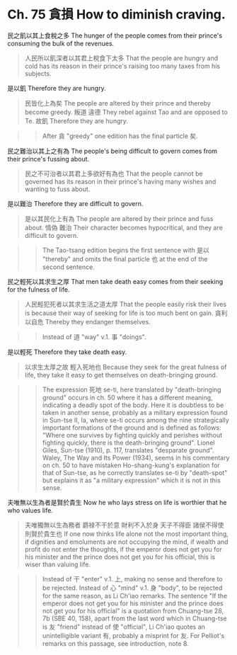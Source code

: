 # Ch. 75 貪損 How to diminish craving.

民之飢以其上食稅之多
The hunger of the people comes from their prince's consuming the bulk of the revenues.

> 人民所以飢深者以其君上稅食下太多
That the people are hungry and cold has its reason in their prince's raising too many taxes from his subjects.

是以飢
Therefore they are hungry.

> 民皆化上為矣
The people are altered by their prince and thereby become greedy.
叛道
違德
They rebel against Tao
and are opposed to Te.
故飢
Therefore they are hungry.

>> After 貪 "greedy" one edition has the final particle 矣.

民之難治以其上之有為
The people's being difficult to govern comes from their prince's fussing about.

> 民之不可治者以其君上多欲好有為也
That the people cannot be governed has its reason in their prince's having many wishes and wanting to fuss about.

是以難治
Therefore they are difficult to govern.

> 是以其民化上有為
The people are altered by their prince and fuss about.
情偽
難治
Their character becomes hypocritical,
and they are difficult to govern.

>> The Tao-tsang edition begins the first sentence with 是以 "thereby"
and omits the final particle 也 at the end of the second sentence.

民之輕死以其求生之厚
That men take death easy comes from their seeking for the fulness of life.

> 人民輕犯死者以其求生活之道太厚
That the people easily risk their lives is because their way of seeking for life is too much bent on gain.
貪利以自危
Thereby they endanger themselves.

>> Instead of 道 "way" v.1. 事 "doings".

是以輕死
Therefore they take death easy.

> 以求生太厚之故
輕入死地也
Because they seek for the great fulness of life,
they take it easy to get themselves on death-bringing ground.

>> The expression 死地 se-ti, here translated by "death-bringing ground"
occurs in ch. 50 where it has a different meaning,
indicating a deadly spot of the body.
Here it is doubtless to be taken in another sense,
probably as a military expression found in Sun-tse II, Ia,
where se-ti occurs among the nine strategically important formations
of the ground and is defined as follows:
"Where one survives by fighting quickly and perishes without fighting quickly,
there is the death-bringing ground".
Lionel Giles, Sun-tse (1910), p. 117, translates "desparate ground".
Waley, The Way and Its Power (1934),
seems in his commentary on ch. 50
to have mistaken Ho-shang-kung's explanation for that of Sun-tse,
as he correctly translates se-ti by "death-spot"
but explains it as "a military expression" which it is not in this sense.

夫唯無以生為者是賢於貴生
Now he who lays stress on life is worthier that he who values life.

> 夫唯獨無以生為務者
爵禄不干於意
財利不入於身
天子不得臣
諸侯不得使
則賢於貴生也
If one now thinks life alone not the most important thing,
if dignities and emoluments are not occupying the mind,
if wealth and profit do not enter the thoughts,
if the emperor does not get you for his minister
and the prince does not get you for his official,
this is wiser than valuing life.

>> Instead of 干 "enter" v.1. 上,
making no sense and therefore to be rejected.
Instead of 心 "mind" v.1. 身 "body",
to be rejected for the same reason,
as Li Ch'iao remarks.
The sentence
"If the emperor does not get you for his minister
and the prince does not get you for his official"
is a quotation from Chuang-tse 28, 7b (SBE 40, 158),
apart from the last word which in Chuang-tse
is 友 "friend" instead of 使 "official",
Li Ch'iao quotes an unintelligible variant 有,
probably a misprint for 友.
For Pelliot's remarks on this passage, see introduction, note 8.
